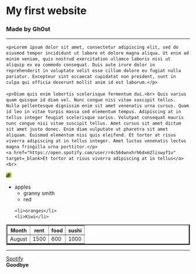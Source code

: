 <!DOCTYPE html>
<html>
  <Head>
    <meta charset="utf.8">
    <meta name="viewport" content= "width=device-width, initial- scale=1">
    <Title>My first Website</Title>
    <link rel="shortcut icon" type="image/png" href="img/froggie_15x15.png">
    
  </Head>
  <Body>
    <h1>My first website</h1>
    <h3>Made by Gh0st</h3>
    <hr>
  
    
    <p>Lorem ipsum dolor sit amet, consectetur adipiscing elit, sed do eiusmod tempor incididunt ut labore et dolore magna aliqua. Ut enim ad minim veniam, quis nostrud exercitation ullamco laboris nisi ut aliquip ex ea commodo consequat. Duis aute irure dolor in reprehenderit in voluptate velit esse cillum dolore eu fugiat nulla pariatur. Excepteur sint occaecat cupidatat non proident, sunt in culpa qui officia deserunt mollit anim id est laborum.</p>
    
    <p>Diam quis enim lobortis scelerisque fermentum dui.<br> Quis varius quam quisque id diam vel. Nunc congue nisi vitae suscipit tellus. Nulla pellentesque dignissim enim sit amet venenatis urna cursus. Quam id leo in vitae turpis massa sed elementum tempus. Adipiscing at in tellus integer feugiat scelerisque varius. Volutpat consequat mauris nunc congue nisi vitae suscipit tellus. Amet cursus sit amet dictum sit amet justo donec. Enim diam vulputate ut pharetra sit amet aliquam. Euismod elementum nisi quis eleifend. Et tortor at risus viverra adipiscing at in tellus integer. Amet luctus venenatis lectus magna fringilla urna porttitor.</p>
    <a href="https://open.spotify.com/user/r4c564wnxhrh6dxm2liswyf1u" target=_blank>Et tortor at risus viverra adipiscing at in tellus</a>
    <br>
  <img src="froggie.png" height="15" width="15"/>
  <ul>
    <li>apples
    <ul>
      <li>granny smith</li>
      <li>red</li>
    </ul>
    </li>
    
    <li>oranges</li>
    <li>Kiwi</li>
  </ul>
  
  <table border="3" cellpadding="10" cellspacing="0">
  <tr>
   <th>Month</th>
    <th>rent</th>
    <th>food</th>
    <th>sushi</th>
  </tr>
  <tr>
    <td>August</td>
    <td>1500</td>
    <td>600</td>
    <td>1000</td>
  </tr>
  
  </table>
  <hr>
  <footer>
    <a href= "https://open.spotify.com/user/r4c564wnxhrh6dxm2liswyf1u" target=_blank>Spotify</a>
  </footer>
  <b>Goodbye</b>
  </Body>

  
  
  
  

</html>



